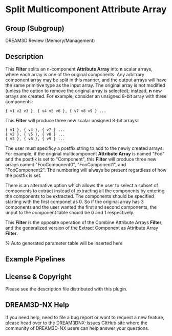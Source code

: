 # Split Multicomponent Attribute Array

## Group (Subgroup)

DREAM3D Review (Memory/Management)

## Description

This **Filter** splits an n-component **Attribute Array** into **n** scalar arrays, where each array is one of the original components.  Any arbitrary component array may be split in this manner, and the output arrays will have the same primitive type as the input array.  The original array is not modified (unless the option to remove the original array is selected); instead, **n** new arrays are created.  For example, consider an unsigned 8-bit array with three components:

    { v1 v2 v3 }, { v4 v5 v6 }, { v7 v8 v9 } ...
  
This **Filter** will produce three new scalar unsigned 8-bit arrays:

    { v1 }, { v4 }, { v7 } ...
    { v2 }, { v5 }, { v8 } ...
    { v3 }, { v6 }, { v9 } ...

The user must specificy a postfix string to add to the newly created arrays. For example, if the original multicomponent **Attribute Array** is named "Foo" and the postfix is set to "Component", this **Filter** will produce three new arrays named "FooComponent0", "FooComponent1", and "FooComponent2".  The numbering will always be present regardless of how the postfix is set.  

There is an alternative option which allows the user to select a subset of components to extract instead of extracting all the components by entering the components to be extracted.  The components should be specified starting with the first componet as 0.  So if the original array has 3 components and the user wanted the first and second components, the unput to the component table should be 0 and 1 respectively.

This **Filter** is the opposite operation of the Combine Attribute Arrays **Filter**, and the generalized version of the Extract Component as Attribute Array **Filter**.

% Auto generated parameter table will be inserted here

## Example Pipelines

## License & Copyright

Please see the description file distributed with this plugin.

## DREAM3D-NX Help

If you need help, need to file a bug report or want to request a new feature, please head over to the [DREAM3DNX-Issues](https://github.com/BlueQuartzSoftware/DREAM3DNX-Issues/discussions) GItHub site where the community of DREAM3D-NX users can help answer your questions.
